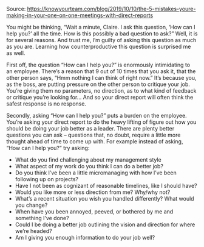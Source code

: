 Source: https://knowyourteam.com/blog/2019/10/10/the-5-mistakes-youre-making-in-your-one-on-one-meetings-with-direct-reports

You might be thinking, “Wait a minute, Claire. I ask this question, ‘How can I help you?’ all the time. How is this possibly a bad question to ask?” Well, it is for several reasons. And trust me, I’m guilty of asking this question as much as you are. Learning how counterproductive this question is surprised me as well.

First off, the question “How can I help you?” is enormously intimidating to an employee. There’s a reason that 9 out of 10 times that you ask it, that the other person says, “Hmm nothing I can think of right now.” It’s because you, as the boss, are putting pressure on the other person to critique your job. You’re giving them no parameters, no direction, as to what kind of feedback or critique you’re looking for… And so your direct report will often think the safest response is no response.

Secondly, asking “How can I help you?” puts a burden on the employee. You’re asking your direct report to do the heavy lifting of figure out how you should be doing your job better as a leader. There are plenty better questions you can ask – questions that, no doubt, require a little more thought ahead of time to come up with. For example instead of asking, “How can I help you?” try asking:

- What do you find challenging about my management style
- What aspect of my work do you think I can do a better job?
- Do you think I’ve been a little micromanaging with how I’ve been following up on projects?
- Have I not been as cognizant of reasonable timelines, like I should have?
- Would you like more or less direction from me? Why/why not?
- What’s a recent situation you wish you handled differently? What would you change?
- When have you been annoyed, peeved, or bothered by me and something I’ve done?
- Could I be doing a better job outlining the vision and direction for where we’re headed?
- Am I giving you enough information to do your job well?
